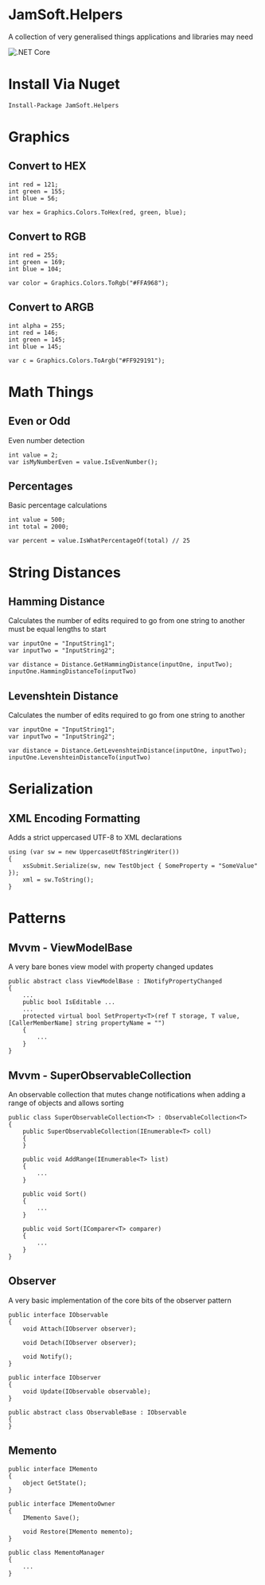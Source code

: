 # JamSoft.Helpers

A collection of very generalised things applications and libraries may need

![.NET Core](https://github.com/jamsoft/JamSoft.Helpers/workflows/.NET%20Core/badge.svg?branch=master)

# Install Via Nuget
```
Install-Package JamSoft.Helpers
```
# Graphics
## Convert to HEX
```
int red = 121;
int green = 155;
int blue = 56;

var hex = Graphics.Colors.ToHex(red, green, blue);
```
## Convert to RGB
```
int red = 255;
int green = 169;
int blue = 104;

var color = Graphics.Colors.ToRgb("#FFA968");
```
## Convert to ARGB
```
int alpha = 255;
int red = 146;
int green = 145;
int blue = 145;

var c = Graphics.Colors.ToArgb("#FF929191");
```
# Math Things
## Even or Odd
Even number detection
```
int value = 2;
var isMyNumberEven = value.IsEvenNumber();
```
## Percentages
Basic percentage calculations
```
int value = 500;
int total = 2000;

var percent = value.IsWhatPercentageOf(total) // 25
```
# String Distances

## Hamming Distance
Calculates the number of edits required to go from one string to another must be equal lengths to start
```
var inputOne = "InputString1";
var inputTwo = "InputString2";

var distance = Distance.GetHammingDistance(inputOne, inputTwo);
inputOne.HammingDistanceTo(inputTwo)
```
## Levenshtein Distance
Calculates the number of edits required to go from one string to another
```
var inputOne = "InputString1";
var inputTwo = "InputString2";

var distance = Distance.GetLevenshteinDistance(inputOne, inputTwo);
inputOne.LevenshteinDistanceTo(inputTwo)
```
# Serialization
## XML Encoding Formatting
Adds a strict uppercased UTF-8 to XML declarations
```
using (var sw = new UppercaseUtf8StringWriter())
{
    xsSubmit.Serialize(sw, new TestObject { SomeProperty = "SomeValue" });
    xml = sw.ToString();
}
```
# Patterns

## Mvvm - ViewModelBase
A very bare bones view model with property changed updates
```
public abstract class ViewModelBase : INotifyPropertyChanged
{
    ...
	public bool IsEditable ...
	...
	protected virtual bool SetProperty<T>(ref T storage, T value, [CallerMemberName] string propertyName = "")
	{
	    ...
	}
}
```
## Mvvm - SuperObservableCollection<T>
An observable collection that mutes change notifications when adding a range of objects and allows sorting
```
public class SuperObservableCollection<T> : ObservableCollection<T>
{
    public SuperObservableCollection(IEnumerable<T> coll)
	{
	}
	
    public void AddRange(IEnumerable<T> list)
	{
	    ...
	}
	
	public void Sort()
	{
	    ...
	}
	
	public void Sort(IComparer<T> comparer)
	{
	    ...
	}
}
```
## Observer
A very basic implementation of the core bits of the observer pattern
```
public interface IObservable
{
    void Attach(IObserver observer);

    void Detach(IObserver observer);

    void Notify();
}
```
```
public interface IObserver
{
    void Update(IObservable observable);
}
```
```
public abstract class ObservableBase : IObservable
{
}
```
## Memento
```
public interface IMemento
{
    object GetState();
}
```
```
public interface IMementoOwner
{
    IMemento Save();

    void Restore(IMemento memento);
}
```
```
public class MementoManager
{
    ...
}
```
